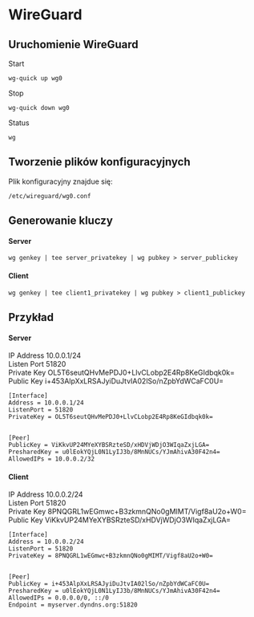 # WireGuard

## Uruchomienie WireGuard

Start

```
wg-quick up wg0
```

Stop

```
wg-quick down wg0

```
Status
```
wg
```

## Tworzenie plików konfiguracyjnych

Plik konfiguracyjny znajdue się:
```
/etc/wireguard/wg0.conf
``` 

## Generowanie kluczy 
#### Server
```
wg genkey | tee server_privatekey | wg pubkey > server_publickey

```
#### Client
```
wg genkey | tee client1_privatekey | wg pubkey > client1_publickey
```
## Przykład
#### Server
IP Address	10.0.0.1/24<br>
Listen Port	51820<br>
Private Key	OL5T6seutQHvMePDJ0+LlvCLobp2E4Rp8KeGIdbqk0k=<br>
Public Key	i+453AlpXxLRSAJyiDuJtvIA02lSo/nZpbYdWCaFC0U=<br>
```
[Interface]
Address = 10.0.0.1/24
ListenPort = 51820
PrivateKey = OL5T6seutQHvMePDJ0+LlvCLobp2E4Rp8KeGIdbqk0k=


[Peer]
PublicKey = ViKkvUP24MYeXYBSRzteSD/xHDVjWDjO3WIqaZxjLGA=
PresharedKey = u0lEokYQjL0N1LyIJ3b/8MnNUCs/YJmAhivA30F42n4=
AllowedIPs = 10.0.0.2/32
```

#### Client
IP Address	10.0.0.2/24<br>
Listen Port	51820<br>
Private Key	8PNQGRL1wEGmwc+B3zkmnQNo0gMIMT/Vigf8aU2o+W0=<br>
Public Key	ViKkvUP24MYeXYBSRzteSD/xHDVjWDjO3WIqaZxjLGA=<br>

```
[Interface]
Address = 10.0.0.2/24
ListenPort = 51820
PrivateKey = 8PNQGRL1wEGmwc+B3zkmnQNo0gMIMT/Vigf8aU2o+W0=


[Peer]
PublicKey = i+453AlpXxLRSAJyiDuJtvIA02lSo/nZpbYdWCaFC0U=
PresharedKey = u0lEokYQjL0N1LyIJ3b/8MnNUCs/YJmAhivA30F42n4=
AllowedIPs = 0.0.0.0/0, ::/0
Endpoint = myserver.dyndns.org:51820
```

